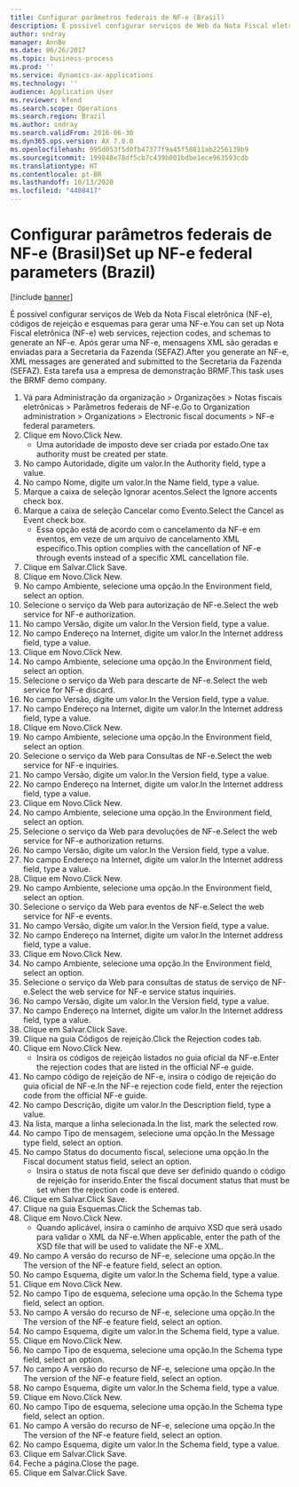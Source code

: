 ```yaml
---
title: Configurar parâmetros federais de NF-e (Brasil)
description: É possível configurar serviços de Web da Nota Fiscal eletrônica (NF-e), códigos de rejeição e esquemas para gerar uma NF-e.
author: sndray
manager: AnnBe
ms.date: 06/26/2017
ms.topic: business-process
ms.prod: ''
ms.service: dynamics-ax-applications
ms.technology: ''
audience: Application User
ms.reviewer: kfend
ms.search.scope: Operations
ms.search.region: Brazil
ms.author: sndray
ms.search.validFrom: 2016-06-30
ms.dyn365.ops.version: AX 7.0.0
ms.openlocfilehash: 095d053f5d0fb47377f9a45f58811ab2256139b9
ms.sourcegitcommit: 199848e78df5cb7c439b001bdbe1ece963593cdb
ms.translationtype: HT
ms.contentlocale: pt-BR
ms.lasthandoff: 10/13/2020
ms.locfileid: "4408417"
---
```

# <a name="set-up-nf-e-federal-parameters-brazil"></a><span data-ttu-id="05f9a-103">Configurar parâmetros federais de NF-e (Brasil)</span><span class="sxs-lookup"><span data-stu-id="05f9a-103">Set up NF-e federal parameters (Brazil)</span></span>

[!include [banner](../../includes/banner.md)]

<span data-ttu-id="05f9a-104">É possível configurar serviços de Web da Nota Fiscal eletrônica (NF-e), códigos de rejeição e esquemas para gerar uma NF-e.</span><span class="sxs-lookup"><span data-stu-id="05f9a-104">You can set up Nota Fiscal eletrônica (NF-e) web services, rejection codes, and schemas to generate an NF-e.</span></span> <span data-ttu-id="05f9a-105">Após gerar uma NF-e, mensagens XML são geradas e enviadas para a Secretaria da Fazenda (SEFAZ).</span><span class="sxs-lookup"><span data-stu-id="05f9a-105">After you generate an NF-e, XML messages are generated and submitted to the Secretaria da Fazenda (SEFAZ).</span></span> <span data-ttu-id="05f9a-106">Esta tarefa usa a empresa de demonstração BRMF.</span><span class="sxs-lookup"><span data-stu-id="05f9a-106">This task uses the BRMF demo company.</span></span>



1. <span data-ttu-id="05f9a-107">Vá para Administração da organização > Organizações > Notas fiscais eletrônicas > Parâmetros federais de NF-e.</span><span class="sxs-lookup"><span data-stu-id="05f9a-107">Go to Organization administration > Organizations > Electronic fiscal documents > NF-e federal parameters.</span></span>
2. <span data-ttu-id="05f9a-108">Clique em Novo.</span><span class="sxs-lookup"><span data-stu-id="05f9a-108">Click New.</span></span>
    * <span data-ttu-id="05f9a-109">Uma autoridade de imposto deve ser criada por estado.</span><span class="sxs-lookup"><span data-stu-id="05f9a-109">One tax authority must be created per state.</span></span>  
3. <span data-ttu-id="05f9a-110">No campo Autoridade, digite um valor.</span><span class="sxs-lookup"><span data-stu-id="05f9a-110">In the Authority field, type a value.</span></span>
4. <span data-ttu-id="05f9a-111">No campo Nome, digite um valor.</span><span class="sxs-lookup"><span data-stu-id="05f9a-111">In the Name field, type a value.</span></span>
5. <span data-ttu-id="05f9a-112">Marque a caixa de seleção Ignorar acentos.</span><span class="sxs-lookup"><span data-stu-id="05f9a-112">Select the Ignore accents check box.</span></span>
6. <span data-ttu-id="05f9a-113">Marque a caixa de seleção Cancelar como Evento.</span><span class="sxs-lookup"><span data-stu-id="05f9a-113">Select the Cancel as Event check box.</span></span>
    * <span data-ttu-id="05f9a-114">Essa opção está de acordo com o cancelamento da NF-e em eventos, em veze de um arquivo de cancelamento XML específico.</span><span class="sxs-lookup"><span data-stu-id="05f9a-114">This option complies with the cancellation of NF-e through events instead of a specific XML cancellation file.</span></span>  
7. <span data-ttu-id="05f9a-115">Clique em Salvar.</span><span class="sxs-lookup"><span data-stu-id="05f9a-115">Click Save.</span></span>
8. <span data-ttu-id="05f9a-116">Clique em Novo.</span><span class="sxs-lookup"><span data-stu-id="05f9a-116">Click New.</span></span>
9. <span data-ttu-id="05f9a-117">No campo Ambiente, selecione uma opção.</span><span class="sxs-lookup"><span data-stu-id="05f9a-117">In the Environment field, select an option.</span></span>
10. <span data-ttu-id="05f9a-118">Selecione o serviço da Web para autorização de NF-e.</span><span class="sxs-lookup"><span data-stu-id="05f9a-118">Select the web service for NF-e authorization.</span></span>
11. <span data-ttu-id="05f9a-119">No campo Versão, digite um valor.</span><span class="sxs-lookup"><span data-stu-id="05f9a-119">In the Version field, type a value.</span></span>
12. <span data-ttu-id="05f9a-120">No campo Endereço na Internet, digite um valor.</span><span class="sxs-lookup"><span data-stu-id="05f9a-120">In the Internet address field, type a value.</span></span>
13. <span data-ttu-id="05f9a-121">Clique em Novo.</span><span class="sxs-lookup"><span data-stu-id="05f9a-121">Click New.</span></span>
14. <span data-ttu-id="05f9a-122">No campo Ambiente, selecione uma opção.</span><span class="sxs-lookup"><span data-stu-id="05f9a-122">In the Environment field, select an option.</span></span>
15. <span data-ttu-id="05f9a-123">Selecione o serviço da Web para descarte de NF-e.</span><span class="sxs-lookup"><span data-stu-id="05f9a-123">Select the web service for NF-e discard.</span></span>
16. <span data-ttu-id="05f9a-124">No campo Versão, digite um valor.</span><span class="sxs-lookup"><span data-stu-id="05f9a-124">In the Version field, type a value.</span></span>
17. <span data-ttu-id="05f9a-125">No campo Endereço na Internet, digite um valor.</span><span class="sxs-lookup"><span data-stu-id="05f9a-125">In the Internet address field, type a value.</span></span>
18. <span data-ttu-id="05f9a-126">Clique em Novo.</span><span class="sxs-lookup"><span data-stu-id="05f9a-126">Click New.</span></span>
19. <span data-ttu-id="05f9a-127">No campo Ambiente, selecione uma opção.</span><span class="sxs-lookup"><span data-stu-id="05f9a-127">In the Environment field, select an option.</span></span>
20. <span data-ttu-id="05f9a-128">Selecione o serviço da Web para Consultas de NF-e.</span><span class="sxs-lookup"><span data-stu-id="05f9a-128">Select the web service for NF-e inquiries.</span></span>
21. <span data-ttu-id="05f9a-129">No campo Versão, digite um valor.</span><span class="sxs-lookup"><span data-stu-id="05f9a-129">In the Version field, type a value.</span></span>
22. <span data-ttu-id="05f9a-130">No campo Endereço na Internet, digite um valor.</span><span class="sxs-lookup"><span data-stu-id="05f9a-130">In the Internet address field, type a value.</span></span>
23. <span data-ttu-id="05f9a-131">Clique em Novo.</span><span class="sxs-lookup"><span data-stu-id="05f9a-131">Click New.</span></span>
24. <span data-ttu-id="05f9a-132">No campo Ambiente, selecione uma opção.</span><span class="sxs-lookup"><span data-stu-id="05f9a-132">In the Environment field, select an option.</span></span>
25. <span data-ttu-id="05f9a-133">Selecione o serviço da Web para devoluções de NF-e.</span><span class="sxs-lookup"><span data-stu-id="05f9a-133">Select the web service for NF-e authorization returns.</span></span>
26. <span data-ttu-id="05f9a-134">No campo Versão, digite um valor.</span><span class="sxs-lookup"><span data-stu-id="05f9a-134">In the Version field, type a value.</span></span>
27. <span data-ttu-id="05f9a-135">No campo Endereço na Internet, digite um valor.</span><span class="sxs-lookup"><span data-stu-id="05f9a-135">In the Internet address field, type a value.</span></span>
28. <span data-ttu-id="05f9a-136">Clique em Novo.</span><span class="sxs-lookup"><span data-stu-id="05f9a-136">Click New.</span></span>
29. <span data-ttu-id="05f9a-137">No campo Ambiente, selecione uma opção.</span><span class="sxs-lookup"><span data-stu-id="05f9a-137">In the Environment field, select an option.</span></span>
30. <span data-ttu-id="05f9a-138">Selecione o serviço da Web para eventos de NF-e.</span><span class="sxs-lookup"><span data-stu-id="05f9a-138">Select the web service for NF-e events.</span></span>
31. <span data-ttu-id="05f9a-139">No campo Versão, digite um valor.</span><span class="sxs-lookup"><span data-stu-id="05f9a-139">In the Version field, type a value.</span></span>
32. <span data-ttu-id="05f9a-140">No campo Endereço na Internet, digite um valor.</span><span class="sxs-lookup"><span data-stu-id="05f9a-140">In the Internet address field, type a value.</span></span>
33. <span data-ttu-id="05f9a-141">Clique em Novo.</span><span class="sxs-lookup"><span data-stu-id="05f9a-141">Click New.</span></span>
34. <span data-ttu-id="05f9a-142">No campo Ambiente, selecione uma opção.</span><span class="sxs-lookup"><span data-stu-id="05f9a-142">In the Environment field, select an option.</span></span>
35. <span data-ttu-id="05f9a-143">Selecione o serviço da Web para consultas de status de serviço de NF-e.</span><span class="sxs-lookup"><span data-stu-id="05f9a-143">Select the web service for NF-e service status inquiries.</span></span>
36. <span data-ttu-id="05f9a-144">No campo Versão, digite um valor.</span><span class="sxs-lookup"><span data-stu-id="05f9a-144">In the Version field, type a value.</span></span>
37. <span data-ttu-id="05f9a-145">No campo Endereço na Internet, digite um valor.</span><span class="sxs-lookup"><span data-stu-id="05f9a-145">In the Internet address field, type a value.</span></span>
38. <span data-ttu-id="05f9a-146">Clique em Salvar.</span><span class="sxs-lookup"><span data-stu-id="05f9a-146">Click Save.</span></span>
39. <span data-ttu-id="05f9a-147">Clique na guia Códigos de rejeição.</span><span class="sxs-lookup"><span data-stu-id="05f9a-147">Click the Rejection codes tab.</span></span>
40. <span data-ttu-id="05f9a-148">Clique em Novo.</span><span class="sxs-lookup"><span data-stu-id="05f9a-148">Click New.</span></span>
    * <span data-ttu-id="05f9a-149">Insira os códigos de rejeição listados no guia oficial da NF-e.</span><span class="sxs-lookup"><span data-stu-id="05f9a-149">Enter the rejection codes that are listed in the official NF-e guide.</span></span>  
41. <span data-ttu-id="05f9a-150">No campo código de rejeição de NF-e, insira o código de rejeição do guia oficial de NF-e.</span><span class="sxs-lookup"><span data-stu-id="05f9a-150">In the NF-e rejection code field, enter the rejection code from the official NF-e guide.</span></span>
42. <span data-ttu-id="05f9a-151">No campo Descrição, digite um valor.</span><span class="sxs-lookup"><span data-stu-id="05f9a-151">In the Description field, type a value.</span></span>
43. <span data-ttu-id="05f9a-152">Na lista, marque a linha selecionada.</span><span class="sxs-lookup"><span data-stu-id="05f9a-152">In the list, mark the selected row.</span></span>
44. <span data-ttu-id="05f9a-153">No campo Tipo de mensagem, selecione uma opção.</span><span class="sxs-lookup"><span data-stu-id="05f9a-153">In the Message type field, select an option.</span></span>
45. <span data-ttu-id="05f9a-154">No campo Status do documento fiscal, selecione uma opção.</span><span class="sxs-lookup"><span data-stu-id="05f9a-154">In the Fiscal document status field, select an option.</span></span>
    * <span data-ttu-id="05f9a-155">Insira o status de nota fiscal que deve ser definido quando o código de rejeição for inserido.</span><span class="sxs-lookup"><span data-stu-id="05f9a-155">Enter the fiscal document status that must be set when the rejection code is entered.</span></span>  
46. <span data-ttu-id="05f9a-156">Clique em Salvar.</span><span class="sxs-lookup"><span data-stu-id="05f9a-156">Click Save.</span></span>
47. <span data-ttu-id="05f9a-157">Clique na guia Esquemas.</span><span class="sxs-lookup"><span data-stu-id="05f9a-157">Click the Schemas tab.</span></span>
48. <span data-ttu-id="05f9a-158">Clique em Novo.</span><span class="sxs-lookup"><span data-stu-id="05f9a-158">Click New.</span></span>
    * <span data-ttu-id="05f9a-159">Quando aplicável, insira o caminho de arquivo XSD que será usado para validar o XML da NF-e.</span><span class="sxs-lookup"><span data-stu-id="05f9a-159">When applicable, enter the path of the XSD file that will be used to validate the NF-e XML.</span></span>  
49. <span data-ttu-id="05f9a-160">No campo A versão do recurso de NF-e, selecione uma opção.</span><span class="sxs-lookup"><span data-stu-id="05f9a-160">In the The version of the NF-e feature field, select an option.</span></span>
50. <span data-ttu-id="05f9a-161">No campo Esquema, digite um valor.</span><span class="sxs-lookup"><span data-stu-id="05f9a-161">In the Schema field, type a value.</span></span>
51. <span data-ttu-id="05f9a-162">Clique em Novo.</span><span class="sxs-lookup"><span data-stu-id="05f9a-162">Click New.</span></span>
52. <span data-ttu-id="05f9a-163">No campo Tipo de esquema, selecione uma opção.</span><span class="sxs-lookup"><span data-stu-id="05f9a-163">In the Schema type field, select an option.</span></span>
53. <span data-ttu-id="05f9a-164">No campo A versão do recurso de NF-e, selecione uma opção.</span><span class="sxs-lookup"><span data-stu-id="05f9a-164">In the The version of the NF-e feature field, select an option.</span></span>
54. <span data-ttu-id="05f9a-165">No campo Esquema, digite um valor.</span><span class="sxs-lookup"><span data-stu-id="05f9a-165">In the Schema field, type a value.</span></span>
55. <span data-ttu-id="05f9a-166">Clique em Novo.</span><span class="sxs-lookup"><span data-stu-id="05f9a-166">Click New.</span></span>
56. <span data-ttu-id="05f9a-167">No campo Tipo de esquema, selecione uma opção.</span><span class="sxs-lookup"><span data-stu-id="05f9a-167">In the Schema type field, select an option.</span></span>
57. <span data-ttu-id="05f9a-168">No campo A versão do recurso de NF-e, selecione uma opção.</span><span class="sxs-lookup"><span data-stu-id="05f9a-168">In the The version of the NF-e feature field, select an option.</span></span>
58. <span data-ttu-id="05f9a-169">No campo Esquema, digite um valor.</span><span class="sxs-lookup"><span data-stu-id="05f9a-169">In the Schema field, type a value.</span></span>
59. <span data-ttu-id="05f9a-170">Clique em Novo.</span><span class="sxs-lookup"><span data-stu-id="05f9a-170">Click New.</span></span>
60. <span data-ttu-id="05f9a-171">No campo Tipo de esquema, selecione uma opção.</span><span class="sxs-lookup"><span data-stu-id="05f9a-171">In the Schema type field, select an option.</span></span>
61. <span data-ttu-id="05f9a-172">No campo A versão do recurso de NF-e, selecione uma opção.</span><span class="sxs-lookup"><span data-stu-id="05f9a-172">In the The version of the NF-e feature field, select an option.</span></span>
62. <span data-ttu-id="05f9a-173">No campo Esquema, digite um valor.</span><span class="sxs-lookup"><span data-stu-id="05f9a-173">In the Schema field, type a value.</span></span>
63. <span data-ttu-id="05f9a-174">Clique em Salvar.</span><span class="sxs-lookup"><span data-stu-id="05f9a-174">Click Save.</span></span>
64. <span data-ttu-id="05f9a-175">Feche a página.</span><span class="sxs-lookup"><span data-stu-id="05f9a-175">Close the page.</span></span>
65. <span data-ttu-id="05f9a-176">Clique em Salvar.</span><span class="sxs-lookup"><span data-stu-id="05f9a-176">Click Save.</span></span>

